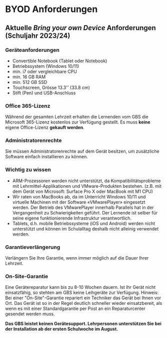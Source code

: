 # BYOD Anforderungen

## Aktuelle *Bring your own Device* Anforderungen (Schuljahr 2023/24)

### Geräteanforderungen

- Convertible Notebook (Tablet oder Notebook)
- Betriebssystem (Windows 10/11)
- min. i7 oder vergleichbare CPU
- min. 16 GB RAM
- min. 512 GB SSD
- Touchscreen, Grösse 13.3'' (33.8 cm)
- Stift (Pen) und USB-Anschluss

### Office 365-Lizenz
Während der gesamten Lehrzeit erhalten die Lernenden vom GBS die Microsoft 365-Lizenz kostenlos zur Verfügung gestellt. Es muss **keine** eigene Office-Lizenz **gekauft werden**.

### Administratorenrechte
Sie müssen Administratorenrechte auf dem Gerät besitzen, um zusätzliche Software einfach installieren zu können.

### Wichtig zu wissen
- ARM-Prozessoren werden nicht unterstützt, da Kompatibilitätsprobleme mit Lehrmittel-Applikationen und VMware-Produkten bestehen. (z.B. mit dem Gerät von Microsoft: Surface Pro X oder MacBook mit M1 CPU)
- Wir raten von MacBooks ab, da im Unterricht Windows 10/11 und virtuelle Machinen mit der Software «VMwarePlayer» eingesetzt werden. Der Betrieb des VMwarePlayer innerhalb Parallels hat in der Vergangenheit zu Schwierigkeiten geführt. Der Lernende ist selber für seine eigene funktionierende Infrastruktur verantwortlich.
- Tablets, d.h. mobile Betriebssysteme (iOS und Android) werden nicht unterstützt und können im Schulalltag deshalb nicht alleinig verwendet werden.

### Garantieverlängerung
Verlängern Sie Ihre Garantie, wenn immer möglich auf die Dauer Ihrer Lehrzeit.

### On-Site-Garantie
Eine Gerätereparatur kann bis zu 8-10 Wochen dauern. Ist Ihr Gerät nicht einsatzfähig, so stehten am GBS keine Leihgeräte zur Verfügung.
Hinweis: Bei einer "On-Site"-Garantie repariert ein Techniker das Gerät bei Ihnen vor Ort. Das Gerät ist so in der Regel deutlich schneller wieder einsatzbereit, als wenn es mit einer Standardgarantie per Post an ein Reparaturcenter gesendet werden muss.

**Das GBS leistet keinen Gerätesupport. Lehrpersonen unterstützen Sie bei der Installation ab der ersten Schulwoche im August.**
